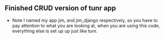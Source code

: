## Finished CRUD version of tunr app

- Note I named my app jim, and jim_django respectively, so you have to pay attention to what you are looking at, when you are using this code, everything else is set up up just like tunr.  
